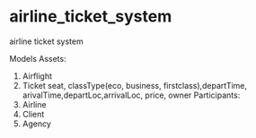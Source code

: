 # airline_ticket_system

airline ticket system

Models
Assets:
1. Airflight
2. Ticket
    seat, classType(eco, business, firstclass),departTime, arivalTime,departLoc,arrivalLoc, price, owner
Participants:
1. Airline
2. Client
3. Agency